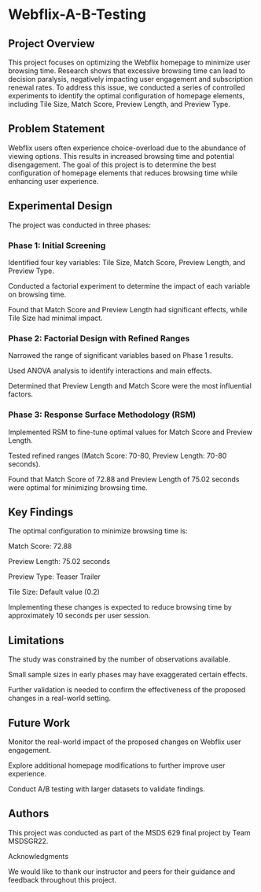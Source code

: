 # Webflix-A-B-Testing

## Project Overview

This project focuses on optimizing the Webflix homepage to minimize user browsing time. Research shows that excessive browsing time can lead to decision paralysis, negatively impacting user engagement and subscription renewal rates. To address this issue, we conducted a series of controlled experiments to identify the optimal configuration of homepage elements, including Tile Size, Match Score, Preview Length, and Preview Type.

## Problem Statement

Webflix users often experience choice-overload due to the abundance of viewing options. This results in increased browsing time and potential disengagement. The goal of this project is to determine the best configuration of homepage elements that reduces browsing time while enhancing user experience.

## Experimental Design

The project was conducted in three phases:

### Phase 1: Initial Screening

Identified four key variables: Tile Size, Match Score, Preview Length, and Preview Type.

Conducted a factorial experiment to determine the impact of each variable on browsing time.

Found that Match Score and Preview Length had significant effects, while Tile Size had minimal impact.

### Phase 2: Factorial Design with Refined Ranges

Narrowed the range of significant variables based on Phase 1 results.

Used ANOVA analysis to identify interactions and main effects.

Determined that Preview Length and Match Score were the most influential factors.

### Phase 3: Response Surface Methodology (RSM)

Implemented RSM to fine-tune optimal values for Match Score and Preview Length.

Tested refined ranges (Match Score: 70-80, Preview Length: 70-80 seconds).

Found that Match Score of 72.88 and Preview Length of 75.02 seconds were optimal for minimizing browsing time.

## Key Findings

The optimal configuration to minimize browsing time is:

Match Score: 72.88

Preview Length: 75.02 seconds

Preview Type: Teaser Trailer

Tile Size: Default value (0.2)

Implementing these changes is expected to reduce browsing time by approximately 10 seconds per user session.

## Limitations

The study was constrained by the number of observations available.

Small sample sizes in early phases may have exaggerated certain effects.

Further validation is needed to confirm the effectiveness of the proposed changes in a real-world setting.

## Future Work

Monitor the real-world impact of the proposed changes on Webflix user engagement.

Explore additional homepage modifications to further improve user experience.

Conduct A/B testing with larger datasets to validate findings.

## Authors

This project was conducted as part of the MSDS 629 final project by Team MSDSGR22.

Acknowledgments

We would like to thank our instructor and peers for their guidance and feedback throughout this project.
